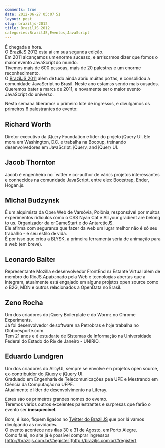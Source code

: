 ```yaml
---
comments: true
date: 2012-06-27 05:07:51
layout: post
slug: braziljs-2012
title: BrazilJS 2012
categories:BrazilJS,Eventos,JavaScript
---
```


É chegada a hora.  
O [BrazilJS](http://braziljs.com.br) 2012 esta aí em sua segunda edição.  
Em 2011 alcançamos um enorme sucesso, e arriscamos dizer que fomos o maior evento JavaScript do mundo.  
Tivemos mais de 600 pessoas, mais de 20 palestras e um enorme reconhecimento.  
O [BrazilJS 2011](http://jaydson.org/brazil-js-2011-epicwin/) além de tudo ainda abriu muitas portas, e consolidou a comunidade JavaScript no Brasil. Neste ano estamos sendo mais ousados.  
Queremos bater a marca de 2011, e novamente ser o maior evento JavaScript do universo.  

Nesta semana liberamos o primeiro lote de ingressos, e divulgamos os primeiros 6 palestrantes do evento:  
## Richard Worth
Diretor executivo da jQuery Foundation e líder do projeto jQuery UI. Ele mora em Washington, D.C. e trabalha na Bocoup, treinando desenvolvedores em JavaScript, jQuery, and jQuery UI.  

## Jacob Thornton
Jacob é engenheiro no Twitter e co-author de vários projetos interessantes e conhecidos na comunidade JavaScript, entre eles: Bootstrap, Ender, Hogan.js.  

## Michal Budzynsk
É um alquimista da Open Web de Varsóvia, Polônia, responsável por muitos experimentos ridículos como o CSS Nyan Cat e All your gradient are belong to us. Organizador da onGameStart e do AntarcticJS.  
Ele afirma com segurança que fazer da web um lugar melhor não é só seu trabalho - é seu estilo de vida.  
É por isso que criou a BLYSK, a primeira ferramenta séria de animação para a web (em breve).  

## Leonardo Balter
Representante Mozilla e desenvolvedor FrontEnd na Estante Virtual além de membro do RioJS.Apaixonado pela Web e tecnologias abertas que a integram, atualmente está engajado em alguns projetos open source  como o B2G, MDN e outros relacionados a OpenData no Brasil.  

## Zeno Rocha
Um dos criadores do jQuery Boilerplate e do Wormz no Chrome Experiments.  
Já foi desenvolvedor de software na Petrobras e hoje trabalha no Globoesporte.com.   
Tem 21 anos e é estudante de Sistemas de Informação na Universidade Federal do Estado do Rio de Janeiro - UNIRIO.​  

## Eduardo Lundgren
Um dos criadores do AlloyUI, sempre se envolve em projetos open source, ex-contribuidor do jQuery e jQuery UI.  
Graduado em Engenharia de Telecomunicações pela UPE e Mestrando em Ciência da Computação na UFPE.  
Atualmente é líder de desenvolvimento na Liferay.  

Estes são os primeiros grandes nomes do evento.  
Teremos vários outros excelentes palestrantes e surpresas que farão o evento ser **inesquecível**.  

Bom, é isso, fiquem ligados no [Twitter do BrazilJS](http://twitter.com/braziljs) que por lá vamos divulgando as novidades.  
O evento acontece nos dias 30 e 31 de Agosto, em Porto Alegre.  
Como falei, no site já é possível comprar ingressos: [http://braziljs.com.br/#register](http://braziljs.com.br/#register)  
